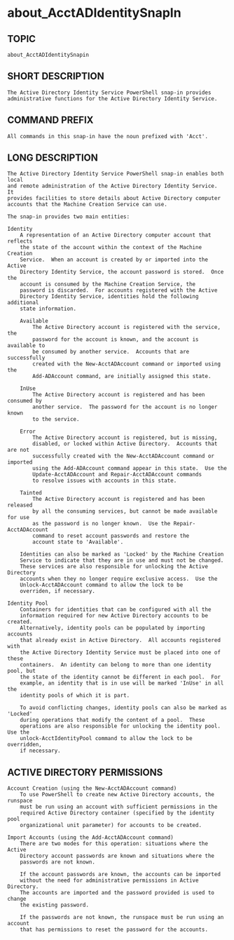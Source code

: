 ﻿# about_AcctADIdentitySnapIn

## TOPIC
    about_AcctADIdentitySnapin

## SHORT DESCRIPTION
    The Active Directory Identity Service PowerShell snap-in provides
    administrative functions for the Active Directory Identity Service.

## COMMAND PREFIX
    All commands in this snap-in have the noun prefixed with 'Acct'.

## LONG DESCRIPTION
    The Active Directory Identity Service PowerShell snap-in enables both local
    and remote administration of the Active Directory Identity Service.  It
    provides facilities to store details about Active Directory computer
    accounts that the Machine Creation Service can use.

    The snap-in provides two main entities:

    Identity
        A representation of an Active Directory computer account that reflects
        the state of the account within the context of the Machine Creation
        Service.  When an account is created by or imported into the Active
        Directory Identity Service, the account password is stored.  Once the
        account is consumed by the Machine Creation Service, the  
        password is discarded.  For accounts registered with the Active
        Directory Identity Service, identities hold the following additional
        state information.

        Available
            The Active Directory account is registered with the service, the
            password for the account is known, and the account is available to
            be consumed by another service.  Accounts that are successfully
            created with the New-AcctADAccount command or imported using the
            Add-ADAccount command, are initially assigned this state.

        InUse
            The Active Directory account is registered and has been consumed by
            another service.  The password for the account is no longer known
            to the service.

        Error
            The Active Directory account is registered, but is missing,
            disabled, or locked within Active Directory.  Accounts that are not
            successfully created with the New-AcctADAccount command or imported
            using the Add-ADAccount command appear in this state.  Use the
            Update-AcctADAccount and Repair-AcctADAccount commands  
            to resolve issues with accounts in this state.

        Tainted
            The Active Directory account is registered and has been released
            by all the consuming services, but cannot be made available for use
            as the password is no longer known.  Use the Repair-AcctADAccount
            command to reset account passwords and restore the
            account state to 'Available'.

        Identities can also be marked as 'Locked' by the Machine Creation
        Service to indicate that they are in use and must not be changed.
        These services are also responsible for unlocking the Active Directory
        accounts when they no longer require exclusive access.  Use the  
        Unlock-AcctADAccount command to allow the lock to be
        overriden, if necessary.

    Identity Pool
        Containers for identities that can be configured with all the
        information required for new Active Directory accounts to be created.
        Alternatively, identity pools can be populated by importing accounts
        that already exist in Active Directory.  All accounts registered with
        the Active Directory Identity Service must be placed into one of these
        containers.  An identity can belong to more than one identity pool, but
        the state of the identity cannot be different in each pool.  For
        example, an identity that is in use will be marked 'InUse' in all the
        identity pools of which it is part.

        To avoid conflicting changes, identity pools can also be marked as 'Locked'  
		during operations that modify the content of a pool.  These         
        operations are also responsible for unlocking the identity pool.  Use the
        unlock-AcctIdentityPool command to allow the lock to be overridden,
        if necessary.

## ACTIVE DIRECTORY PERMISSIONS
    Account Creation (using the New-AcctADAccount command)
        To use PowerShell to create new Active Directory accounts, the runspace
        must be run using an account with sufficient permissions in the
        required Active Directory container (specified by the identity pool
        organizational unit parameter) for accounts to be created.

    Import Accounts (using the Add-AcctADAccount command)
        There are two modes for this operation: situations where the Active
        Directory account passwords are known and situations where the
        passwords are not known.

        If the account passwords are known, the accounts can be imported
        without the need for administrative permissions in Active Directory.
        The accounts are imported and the password provided is used to change
        the existing password.

        If the passwords are not known, the runspace must be run using an account
        that has permissions to reset the password for the accounts.
